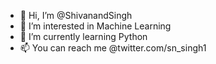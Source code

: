 - 👋 Hi, I’m @ShivanandSingh
- 👀 I’m interested in Machine Learning
- 🌱 I’m currently learning Python
- 📫 You can reach me @twitter.com/sn_singh1

<!---
ShivanandSingh/ShivanandSingh is a ✨ special ✨ repository because its `README.md` (this file) appears on your GitHub profile.
You can click the Preview link to take a look at your changes.
--->
